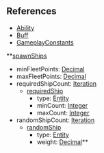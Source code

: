 ## References
  * [Ability](VanillaAbility.md)
  * [Buff](VanillaBuff.md)
  * [GameplayConstants](VanillaGameplayConstants.md)

**[spawnShips](VanillaspawnShips.md)
  * minFleetPoints: [Decimal](Decimal.md)
  * maxFleetPoints: [Decimal](Decimal.md)
  * requiredShipCount: [Iteration](Iteration.md)
    * [requiredShip](VanillarequiredShip.md)
      * type: [Entity](Entity.md)
      * minCount: [Integer](Integer.md)
      * maxCount: [Integer](Integer.md)
  * randomShipCount: [Iteration](Iteration.md)
    * [randomShip](VanillarandomShip.md)
      * type: [Entity](Entity.md)
      * weight: [Decimal](Decimal.md)**
